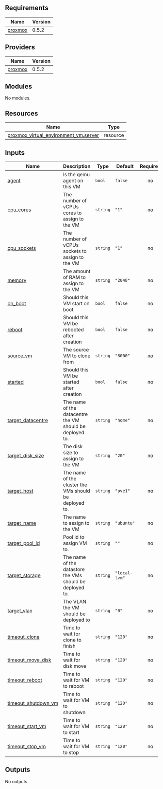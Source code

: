 ## Requirements

| Name | Version |
|------|---------|
| <a name="requirement_proxmox"></a> [proxmox](#requirement\_proxmox) | 0.5.2 |

## Providers

| Name | Version |
|------|---------|
| <a name="provider_proxmox"></a> [proxmox](#provider\_proxmox) | 0.5.2 |

## Modules

No modules.

## Resources

| Name | Type |
|------|------|
| [proxmox_virtual_environment_vm.server](https://registry.terraform.io/providers/bpg/proxmox/0.5.2/docs/resources/virtual_environment_vm) | resource |

## Inputs

| Name | Description | Type | Default | Required |
|------|-------------|------|---------|:--------:|
| <a name="input_agent"></a> [agent](#input\_agent) | Is the qemu agent on this VM | `bool` | `false` | no |
| <a name="input_cpu_cores"></a> [cpu\_cores](#input\_cpu\_cores) | The number of vCPUs cores to assign to the VM | `string` | `"1"` | no |
| <a name="input_cpu_sockets"></a> [cpu\_sockets](#input\_cpu\_sockets) | The number of vCPUs sockets to assign to the VM | `string` | `"1"` | no |
| <a name="input_memory"></a> [memory](#input\_memory) | The amount of RAM to assign to the VM | `string` | `"2048"` | no |
| <a name="input_on_boot"></a> [on\_boot](#input\_on\_boot) | Should this VM start on boot | `bool` | `false` | no |
| <a name="input_reboot"></a> [reboot](#input\_reboot) | Should this VM be rebooted after creation | `bool` | `false` | no |
| <a name="input_source_vm"></a> [source\_vm](#input\_source\_vm) | The source VM to clone from | `string` | `"8000"` | no |
| <a name="input_started"></a> [started](#input\_started) | Should this VM be started after creation | `bool` | `false` | no |
| <a name="input_target_datacentre"></a> [target\_datacentre](#input\_target\_datacentre) | The name of the datacentre the VM should be deployed to. | `string` | `"home"` | no |
| <a name="input_target_disk_size"></a> [target\_disk\_size](#input\_target\_disk\_size) | The disk size to assign to the VM | `string` | `"20"` | no |
| <a name="input_target_host"></a> [target\_host](#input\_target\_host) | The name of the cluster the VMs should be deployed to. | `string` | `"pve1"` | no |
| <a name="input_target_name"></a> [target\_name](#input\_target\_name) | The name to assign to the VM | `string` | `"ubuntu"` | no |
| <a name="input_target_pool_id"></a> [target\_pool\_id](#input\_target\_pool\_id) | Pool id to assign VM to. | `string` | `""` | no |
| <a name="input_target_storage"></a> [target\_storage](#input\_target\_storage) | The name of the datastore the VMs should be deployed to. | `string` | `"local-lvm"` | no |
| <a name="input_target_vlan"></a> [target\_vlan](#input\_target\_vlan) | The VLAN the VM should be deployed to | `string` | `"0"` | no |
| <a name="input_timeout_clone"></a> [timeout\_clone](#input\_timeout\_clone) | Time to wait for clone to finish | `string` | `"120"` | no |
| <a name="input_timeout_move_disk"></a> [timeout\_move\_disk](#input\_timeout\_move\_disk) | Time to wait for disk move | `string` | `"120"` | no |
| <a name="input_timeout_reboot"></a> [timeout\_reboot](#input\_timeout\_reboot) | Time to wait for VM to reboot | `string` | `"120"` | no |
| <a name="input_timeout_shutdown_vm"></a> [timeout\_shutdown\_vm](#input\_timeout\_shutdown\_vm) | Time to wait for VM to shutdown | `string` | `"120"` | no |
| <a name="input_timeout_start_vm"></a> [timeout\_start\_vm](#input\_timeout\_start\_vm) | Time to wait for VM to start | `string` | `"120"` | no |
| <a name="input_timeout_stop_vm"></a> [timeout\_stop\_vm](#input\_timeout\_stop\_vm) | Time to wait for VM to stop | `string` | `"120"` | no |

## Outputs

No outputs.
